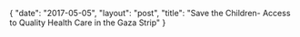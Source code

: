 {
   "date": "2017-05-05",
   "layout": "post",
   "title": "Save the Children- Access to Quality Health Care in the Gaza Strip"
}

